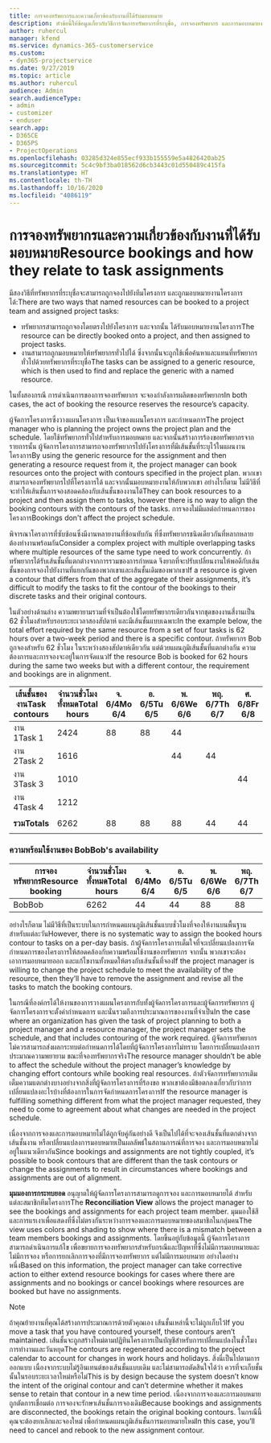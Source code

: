 ```yaml
---
title: การจองทรัพยากรและความเกี่ยวข้องกับงานที่ได้รับมอบหมาย
description: หัวข้อนี้ให้ข้อมูลเกี่ยวกับวิธีการจัดการทรัพยากรที่ระบุชื่อ, การจองทรัพยากร และการมอบหมายงาน และความเกี่ยวข้องกัน
author: ruhercul
manager: kfend
ms.service: dynamics-365-customerservice
ms.custom:
- dyn365-projectservice
ms.date: 9/27/2019
ms.topic: article
ms.author: ruhercul
audience: Admin
search.audienceType:
- admin
- customizer
- enduser
search.app:
- D365CE
- D365PS
- ProjectOperations
ms.openlocfilehash: 03285d324e855ecf933b155559e5a4826420ab25
ms.sourcegitcommit: 5c4c9bf3ba018562d6cb3443c01d550489c415fa
ms.translationtype: HT
ms.contentlocale: th-TH
ms.lasthandoff: 10/16/2020
ms.locfileid: "4086119"
---
```

# <a name="resource-bookings-and-how-they-relate-to-task-assignments"></a><span data-ttu-id="4eaa2-103">การจองทรัพยากรและความเกี่ยวข้องกับงานที่ได้รับมอบหมาย</span><span class="sxs-lookup"><span data-stu-id="4eaa2-103">Resource bookings and how they relate to task assignments</span></span>


<span data-ttu-id="4eaa2-104">มีสองวิธีที่ทรัพยากรที่ระบุชื่อจะสามารถถูกจองไปยังทีมโครงการ และถูกมอบหมายงานโครงการได้:</span><span class="sxs-lookup"><span data-stu-id="4eaa2-104">There are two ways that named resources can be booked to a project team and assigned project tasks:</span></span>

- <span data-ttu-id="4eaa2-105">ทรัพยากรสามารถถูกจองโดยตรงไปยังโครงการ และจากนั้น ได้รับมอบหมายงานโครงการ</span><span class="sxs-lookup"><span data-stu-id="4eaa2-105">The resource can be directly booked onto a project, and then assigned to project tasks.</span></span>
- <span data-ttu-id="4eaa2-106">งานสามารถถูกมอบหมายให้ทรัพยากรทั่วไปได้ ซึ่งจากนั้นจะถูกใช้เพื่อค้นหาและแทนที่ทรัพยากรทั่วไปด้วยทรัพยากรที่ระบุชื่อ</span><span class="sxs-lookup"><span data-stu-id="4eaa2-106">The tasks can be assigned to a generic resource, which is then used to find and replace the generic with a named resource.</span></span> 

<span data-ttu-id="4eaa2-107">ในทั้งสองกรณี การดำเนินการของการจองทรัพยากร จะจองกำลังการผลิตของทรัพยากร</span><span class="sxs-lookup"><span data-stu-id="4eaa2-107">In both cases, the act of booking the resource reserves the resource’s capacity.</span></span>

<span data-ttu-id="4eaa2-108">ผู้จัดการโครงการซึ่งวางแผนโครงการ เป็นเจ้าของแผนโครงการ และกำหนดการ</span><span class="sxs-lookup"><span data-stu-id="4eaa2-108">The project manager who is planning the project owns the project plan and the schedule.</span></span> <span data-ttu-id="4eaa2-109">โดยใช้ทรัพยากรทั่วไปสำหรับการมอบหมาย และจากนั้นสร้างการร้องขอทรัพยากรจากรายการนั้น ผู้จัดการโครงการสามารถจองทรัพยากรไปยังโครงการที่มีเส้นชั้นที่ระบุไว้ในแผนงานโครงการ</span><span class="sxs-lookup"><span data-stu-id="4eaa2-109">By using the generic resource for the assignment and then generating a resource request from it, the project manager can book resources onto the project with contours specified in the project plan.</span></span> <span data-ttu-id="4eaa2-110">พวกเขาสามารถจองทรัพยากรไปที่โครงการได้ และจากนั้นมอบหมายงานให้กับพวกเขา อย่างไรก็ตาม ไม่มีวิธีที่จะทำให้เส้นชั้นการจองสอดคล้องกับเส้นชั้นของงานได้</span><span class="sxs-lookup"><span data-stu-id="4eaa2-110">They can book resources to a project and then assign them to tasks, however there is no way to align the booking contours with the contours of the tasks.</span></span> <span data-ttu-id="4eaa2-111">การจองไม่มีผลต่อกำหนดการของโครงการ</span><span class="sxs-lookup"><span data-stu-id="4eaa2-111">Bookings don't affect the project schedule.</span></span>

<span data-ttu-id="4eaa2-112">พิจารณาโครงการที่ซับซ้อนซึ่งมีงานหลายงานที่ซ้อนทับกัน ที่ซึ่งทรัพยากรชนิดเดียวกันที่หลากหลายต้องทำงานพร้อมกัน</span><span class="sxs-lookup"><span data-stu-id="4eaa2-112">Consider a complex project with multiple overlapping tasks where multiple resources of the same type need to work concurrently.</span></span> <span data-ttu-id="4eaa2-113">ถ้าทรัพยากรได้รับเส้นชั้นที่แตกต่างจากการรวมของการกำหนด จึงยากที่จะปรับเปลี่ยนงานให้พอดีกับเส้นชั้นของการจองไปยังงานที่แยกกันของพวกเขาและเส้นชั้นเดิมของพวกเขา</span><span class="sxs-lookup"><span data-stu-id="4eaa2-113">If a resource is given a contour that differs from that of the aggregate of their assignments, it’s difficult to modify the tasks to fit the contour of the bookings to their discrete tasks and their original contours.</span></span>

<span data-ttu-id="4eaa2-114">ในตัวอย่างด้านล่าง ความพยายามรวมที่จำเป็นต้องใช้โดยทรัพยากรเดียวกันจากชุดของงานสี่งานเป็น 62 ชั่วโมงสำหรับรอบระยะเวลาสองสัปดาห์ และมีเส้นชั้นแบบเฉพาะ</span><span class="sxs-lookup"><span data-stu-id="4eaa2-114">In the example below, the total effort required by the same resource from a set of four tasks is 62 hours over a two-week period and there is a specific contour.</span></span> <span data-ttu-id="4eaa2-115">ถ้าทรัพยากร Bob ถูกจองสำหรับ 62 ชั่วโมง ในระหว่างสองสัปดาห์เดียวกัน แต่ด้วยแผนภูมิเส้นชั้นที่แตกต่างกัน ความต้องการและการจองจะอยู่ในการจัดแนว</span><span class="sxs-lookup"><span data-stu-id="4eaa2-115">If the resource Bob is booked for 62 hours during the same two weeks but with a different contour, the requirement and bookings are in alignment.</span></span>

| <span data-ttu-id="4eaa2-116">**เส้นชั้นของงาน**</span><span class="sxs-lookup"><span data-stu-id="4eaa2-116">**Task contours**</span></span>    | <span data-ttu-id="4eaa2-117">**จำนวนชั่วโมงทั้งหมด**</span><span class="sxs-lookup"><span data-stu-id="4eaa2-117">**Total hours**</span></span> | <span data-ttu-id="4eaa2-118">จ. 6/4</span><span class="sxs-lookup"><span data-stu-id="4eaa2-118">Mo 6/4</span></span> | <span data-ttu-id="4eaa2-119">อ. 6/5</span><span class="sxs-lookup"><span data-stu-id="4eaa2-119">Tu 6/5</span></span> | <span data-ttu-id="4eaa2-120">พ. 6/6</span><span class="sxs-lookup"><span data-stu-id="4eaa2-120">We 6/6</span></span> | <span data-ttu-id="4eaa2-121">พฤ. 6/7</span><span class="sxs-lookup"><span data-stu-id="4eaa2-121">Th 6/7</span></span> | <span data-ttu-id="4eaa2-122">ศ. 6/8</span><span class="sxs-lookup"><span data-stu-id="4eaa2-122">Fr 6/8</span></span> | <span data-ttu-id="4eaa2-123">ส. 6/9</span><span class="sxs-lookup"><span data-stu-id="4eaa2-123">Sa 6/9</span></span> | <span data-ttu-id="4eaa2-124">อา. 6/10</span><span class="sxs-lookup"><span data-stu-id="4eaa2-124">Su 6/10</span></span> | <span data-ttu-id="4eaa2-125">จ. 6/11</span><span class="sxs-lookup"><span data-stu-id="4eaa2-125">Mo 6/11</span></span> | <span data-ttu-id="4eaa2-126">อ. 6/12</span><span class="sxs-lookup"><span data-stu-id="4eaa2-126">Tu 6/12</span></span> | <span data-ttu-id="4eaa2-127">พ. 6/13</span><span class="sxs-lookup"><span data-stu-id="4eaa2-127">We 6/13</span></span> | <span data-ttu-id="4eaa2-128">พฤ. 6/14</span><span class="sxs-lookup"><span data-stu-id="4eaa2-128">Th 6/14</span></span> | <span data-ttu-id="4eaa2-129">ศ. 6/15</span><span class="sxs-lookup"><span data-stu-id="4eaa2-129">Fr 6/15</span></span> |
|----------------------|-----------------|--------|--------|--------|--------|--------|--------|---------|---------|---------|---------|---------|---------|
| <span data-ttu-id="4eaa2-130">งาน 1</span><span class="sxs-lookup"><span data-stu-id="4eaa2-130">Task 1</span></span>               | <span data-ttu-id="4eaa2-131">24</span><span class="sxs-lookup"><span data-stu-id="4eaa2-131">24</span></span>              | <span data-ttu-id="4eaa2-132">8</span><span class="sxs-lookup"><span data-stu-id="4eaa2-132">8</span></span>      | <span data-ttu-id="4eaa2-133">8</span><span class="sxs-lookup"><span data-stu-id="4eaa2-133">8</span></span>      | <span data-ttu-id="4eaa2-134">4</span><span class="sxs-lookup"><span data-stu-id="4eaa2-134">4</span></span>      |        |        |        |         |         |         | <span data-ttu-id="4eaa2-135">4</span><span class="sxs-lookup"><span data-stu-id="4eaa2-135">4</span></span>       |         |         |
| <span data-ttu-id="4eaa2-136">งาน 2</span><span class="sxs-lookup"><span data-stu-id="4eaa2-136">Task 2</span></span>               | <span data-ttu-id="4eaa2-137">16</span><span class="sxs-lookup"><span data-stu-id="4eaa2-137">16</span></span>              |        |        | <span data-ttu-id="4eaa2-138">4</span><span class="sxs-lookup"><span data-stu-id="4eaa2-138">4</span></span>      | <span data-ttu-id="4eaa2-139">4</span><span class="sxs-lookup"><span data-stu-id="4eaa2-139">4</span></span>      |        |        |         | <span data-ttu-id="4eaa2-140">8</span><span class="sxs-lookup"><span data-stu-id="4eaa2-140">8</span></span>       |         |         |         |         |
| <span data-ttu-id="4eaa2-141">งาน 3</span><span class="sxs-lookup"><span data-stu-id="4eaa2-141">Task 3</span></span>               | <span data-ttu-id="4eaa2-142">10</span><span class="sxs-lookup"><span data-stu-id="4eaa2-142">10</span></span>              |        |        |        |        | <span data-ttu-id="4eaa2-143">4</span><span class="sxs-lookup"><span data-stu-id="4eaa2-143">4</span></span>      |        |         |         | <span data-ttu-id="4eaa2-144">4</span><span class="sxs-lookup"><span data-stu-id="4eaa2-144">4</span></span>       |         | <span data-ttu-id="4eaa2-145">2</span><span class="sxs-lookup"><span data-stu-id="4eaa2-145">2</span></span>       |         |
| <span data-ttu-id="4eaa2-146">งาน 4</span><span class="sxs-lookup"><span data-stu-id="4eaa2-146">Task 4</span></span>               | <span data-ttu-id="4eaa2-147">12</span><span class="sxs-lookup"><span data-stu-id="4eaa2-147">12</span></span>              |        |        |        |        |        |        |         |         |         | <span data-ttu-id="4eaa2-148">4</span><span class="sxs-lookup"><span data-stu-id="4eaa2-148">4</span></span>       |         | <span data-ttu-id="4eaa2-149">8</span><span class="sxs-lookup"><span data-stu-id="4eaa2-149">8</span></span>       |
|                      |                 |        |        |        |        |        |        |         |         |         |         |         |         |
| <span data-ttu-id="4eaa2-150">**รวม**</span><span class="sxs-lookup"><span data-stu-id="4eaa2-150">**Totals**</span></span>           | <span data-ttu-id="4eaa2-151">62</span><span class="sxs-lookup"><span data-stu-id="4eaa2-151">62</span></span>              | <span data-ttu-id="4eaa2-152">8</span><span class="sxs-lookup"><span data-stu-id="4eaa2-152">8</span></span>      | <span data-ttu-id="4eaa2-153">8</span><span class="sxs-lookup"><span data-stu-id="4eaa2-153">8</span></span>      | <span data-ttu-id="4eaa2-154">8</span><span class="sxs-lookup"><span data-stu-id="4eaa2-154">8</span></span>      | <span data-ttu-id="4eaa2-155">4</span><span class="sxs-lookup"><span data-stu-id="4eaa2-155">4</span></span>      | <span data-ttu-id="4eaa2-156">4</span><span class="sxs-lookup"><span data-stu-id="4eaa2-156">4</span></span>      |        |         | <span data-ttu-id="4eaa2-157">8</span><span class="sxs-lookup"><span data-stu-id="4eaa2-157">8</span></span>       | <span data-ttu-id="4eaa2-158">4</span><span class="sxs-lookup"><span data-stu-id="4eaa2-158">4</span></span>       | <span data-ttu-id="4eaa2-159">8</span><span class="sxs-lookup"><span data-stu-id="4eaa2-159">8</span></span>       | <span data-ttu-id="4eaa2-160">2</span><span class="sxs-lookup"><span data-stu-id="4eaa2-160">2</span></span>       | <span data-ttu-id="4eaa2-161">8</span><span class="sxs-lookup"><span data-stu-id="4eaa2-161">8</span></span>       |
|                      |                 |        |        |        |        |        |        |         |         |         |         |

### <a name="bobs-availability"></a><span data-ttu-id="4eaa2-162">ความพร้อมใช้งานของ Bob</span><span class="sxs-lookup"><span data-stu-id="4eaa2-162">Bob's availability</span></span>
| <span data-ttu-id="4eaa2-163">**การจองทรัพยากร**</span><span class="sxs-lookup"><span data-stu-id="4eaa2-163">**Resource   booking**</span></span> | <span data-ttu-id="4eaa2-164">**จำนวนชั่วโมงทั้งหมด**</span><span class="sxs-lookup"><span data-stu-id="4eaa2-164">**Total hours**</span></span> | <span data-ttu-id="4eaa2-165">จ. 6/4</span><span class="sxs-lookup"><span data-stu-id="4eaa2-165">Mo 6/4</span></span> | <span data-ttu-id="4eaa2-166">อ. 6/5</span><span class="sxs-lookup"><span data-stu-id="4eaa2-166">Tu 6/5</span></span> | <span data-ttu-id="4eaa2-167">พ. 6/6</span><span class="sxs-lookup"><span data-stu-id="4eaa2-167">We 6/6</span></span> | <span data-ttu-id="4eaa2-168">พฤ. 6/7</span><span class="sxs-lookup"><span data-stu-id="4eaa2-168">Th 6/7</span></span> | <span data-ttu-id="4eaa2-169">ศ. 6/8</span><span class="sxs-lookup"><span data-stu-id="4eaa2-169">Fr 6/8</span></span> | <span data-ttu-id="4eaa2-170">ส. 6/9</span><span class="sxs-lookup"><span data-stu-id="4eaa2-170">Sa 6/9</span></span> | <span data-ttu-id="4eaa2-171">อา. 6/10</span><span class="sxs-lookup"><span data-stu-id="4eaa2-171">Su 6/10</span></span> | <span data-ttu-id="4eaa2-172">จ. 6/11</span><span class="sxs-lookup"><span data-stu-id="4eaa2-172">Mo 6/11</span></span> | <span data-ttu-id="4eaa2-173">อ. 6/12</span><span class="sxs-lookup"><span data-stu-id="4eaa2-173">Tu 6/12</span></span> | <span data-ttu-id="4eaa2-174">พ. 6/13</span><span class="sxs-lookup"><span data-stu-id="4eaa2-174">We 6/13</span></span> | <span data-ttu-id="4eaa2-175">พฤ. 6/14</span><span class="sxs-lookup"><span data-stu-id="4eaa2-175">Th 6/14</span></span> | <span data-ttu-id="4eaa2-176">ศ. 6/15</span><span class="sxs-lookup"><span data-stu-id="4eaa2-176">Fr 6/15</span></span> |
|------------------------|-----------------|--------|--------|--------|--------|--------|--------|---------|---------|---------|---------|---------|---------|
| <span data-ttu-id="4eaa2-177">Bob</span><span class="sxs-lookup"><span data-stu-id="4eaa2-177">Bob</span></span>                    | <span data-ttu-id="4eaa2-178">62</span><span class="sxs-lookup"><span data-stu-id="4eaa2-178">62</span></span>              | <span data-ttu-id="4eaa2-179">4</span><span class="sxs-lookup"><span data-stu-id="4eaa2-179">4</span></span>      | <span data-ttu-id="4eaa2-180">4</span><span class="sxs-lookup"><span data-stu-id="4eaa2-180">4</span></span>      | <span data-ttu-id="4eaa2-181">8</span><span class="sxs-lookup"><span data-stu-id="4eaa2-181">8</span></span>      | <span data-ttu-id="4eaa2-182">8</span><span class="sxs-lookup"><span data-stu-id="4eaa2-182">8</span></span>      | <span data-ttu-id="4eaa2-183">8</span><span class="sxs-lookup"><span data-stu-id="4eaa2-183">8</span></span>      |        |         | <span data-ttu-id="4eaa2-184">4</span><span class="sxs-lookup"><span data-stu-id="4eaa2-184">4</span></span>       | <span data-ttu-id="4eaa2-185">4</span><span class="sxs-lookup"><span data-stu-id="4eaa2-185">4</span></span>       | <span data-ttu-id="4eaa2-186">8</span><span class="sxs-lookup"><span data-stu-id="4eaa2-186">8</span></span>       | <span data-ttu-id="4eaa2-187">8</span><span class="sxs-lookup"><span data-stu-id="4eaa2-187">8</span></span>       | <span data-ttu-id="4eaa2-188">6</span><span class="sxs-lookup"><span data-stu-id="4eaa2-188">6</span></span>       |

<span data-ttu-id="4eaa2-189">อย่างไรก็ตาม ไม่มีวิธีที่เป็นระบบในการกำหนดแผนภูมิเส้นชั้นแบบชั่วโมงที่จองให้งานบนพื้นฐานสำหรับแต่ละวัน</span><span class="sxs-lookup"><span data-stu-id="4eaa2-189">However, there is no systematic way to assign the booked hours contour to tasks on a per-day basis.</span></span> <span data-ttu-id="4eaa2-190">ถ้าผู้จัดการโครงการเต็มใจที่จะเปลี่ยนแปลงการจัดกำหนดการของโครงการให้สอดคล้องกับความพร้อมใช้งานของทรัพยากร จากนั้น พวกเขาจะต้องเอาการมอบหมายออก และแก้ไขงานทั้งหมดให้ตรงกับเส้นชั้นที่จอง</span><span class="sxs-lookup"><span data-stu-id="4eaa2-190">If the project manager is willing to change the project schedule to meet the availability of the resource, then they’ll have to remove the assignment and revise all the tasks to match the booking contours.</span></span>

<span data-ttu-id="4eaa2-191">ในกรณีที่องค์กรได้ให้งานของการวางแผนโครงการกับทั้งผู้จัดการโครงการและผู้จัดการทรัพยากร ผู้จัดการโครงการจะตั้งค่ากำหนดการ และนั่นรวมถึงการประมาณการของงานที่จำเป็น</span><span class="sxs-lookup"><span data-stu-id="4eaa2-191">In the case where an organization has given the task of project planning to both a project manager and a resource manager, the project manager sets the schedule, and that includes contouring of the work required.</span></span> <span data-ttu-id="4eaa2-192">ผู้จัดการทรัพยากรไม่ควรสามารถส่งผลกระทบต่อกำหนดการได้โดยที่ผู้จัดการโครงการไม่ทราบ โดยการเปลี่ยนแปลงการประมาณความพยายาม ขณะที่จองทรัพยากรจริง</span><span class="sxs-lookup"><span data-stu-id="4eaa2-192">The resource manager shouldn’t be able to affect the schedule without the project manager’s knowledge by changing effort contours while booking real resources.</span></span> <span data-ttu-id="4eaa2-193">ถ้าตัวจัดการทรัพยากรเติมเต็มความแตกต่างบางอย่างจากสิ่งที่ผู้จัดการโครงการที่ร้องขอ พวกเขาต้องมีข้อตกลงเกี่ยวกับว่าการเปลี่ยนแปลงอะไรบ้างที่ต้องการในการจัดกำหนดการโครงการ</span><span class="sxs-lookup"><span data-stu-id="4eaa2-193">If the resource manager is fulfilling something different from what the project manager requested, they need to come to agreement about what changes are needed in the project schedule.</span></span>

<span data-ttu-id="4eaa2-194">เนื่องจากการจองและการมอบหมายไม่ได้ถูกจับคู่กันอย่างดี จึงเป็นไปได้ที่จะจองเส้นชั้นที่แตกต่างจากเส้นชั้นงาน หรือเปลี่ยนแปลงการมอบหมายเป็นผลลัพธ์ในสถานการณ์ที่การจอง และการมอบหมายไม่อยู่ในแนวเดียวกัน</span><span class="sxs-lookup"><span data-stu-id="4eaa2-194">Since bookings and assignments are not tightly coupled, it’s possible to book contours that are different than the task contours or change the assignments to result in circumstances where bookings and assignments are out of alignment.</span></span>

<span data-ttu-id="4eaa2-195">**มุมมองการกระทบยอด** อนุญาตให้ผู้จัดการโครงการสามารถดูการจอง และการมอบหมายได้ สำหรับแต่ละสมาชิกทีมโครงการ</span><span class="sxs-lookup"><span data-stu-id="4eaa2-195">The **Reconciliation View** allows the project manager to see the bookings and assignments for each project team member.</span></span> <span data-ttu-id="4eaa2-196">มุมมองใช้สีและการแรเงาเพื่อแสดงที่ซึ่งไม่ตรงกันระหว่างการจองและการมอบหมายของสมาชิกในกลุ่มคน</span><span class="sxs-lookup"><span data-stu-id="4eaa2-196">The view uses colors and shading to show where there is a mismatch between a team members bookings and assignments.</span></span> <span data-ttu-id="4eaa2-197">โดยขึ้นอยู่กับข้อมูลนี้ ผู้จัดการโครงการสามารถดำเนินการแก้ไข เพื่อขยายการจองทรัพยากรสำหรับกรณีและปัญหาที่ซึ่งไม่มีการมอบหมายและไม่มีการจอง หรือการยกเลิกการจองที่มีการจองทรัพยากร แต่ไม่มีการมอบหมาย อย่างใดอย่างหนึ่ง</span><span class="sxs-lookup"><span data-stu-id="4eaa2-197">Based on this information, the project manager can take corrective action to either extend resource bookings for cases where there are assignments and no bookings or cancel bookings where resources are booked but have no assignments.</span></span>

> [!NOTE]
> <span data-ttu-id="4eaa2-198">ถ้าคุณย้ายงานที่คุณได้สร้างการประมาณการด้วยตัวคุณเอง เส้นชั้นเหล่านี้จะไม่ถูกเก็บไว้</span><span class="sxs-lookup"><span data-stu-id="4eaa2-198">If you move a task that you have contoured yourself, these contours aren’t maintained.</span></span> <span data-ttu-id="4eaa2-199">เส้นชั้นจะถูกสร้างใหม่ตามปฏิทินโครงการเป็นบัญชีสำหรับการเปลี่ยนแปลงในชั่วโมงการทำงานและวันหยุด</span><span class="sxs-lookup"><span data-stu-id="4eaa2-199">The contours are regenerated according to the project calendar to account for changes in work hours and holidays.</span></span> <span data-ttu-id="4eaa2-200">สิ่งนี่เป็นไปตามการออกแบบ เนื่องจากระบบไม่รู้อินเทนต์ของเส้นชั้นแบบเดิม และไม่สามารถตัดสินใจได้ว่า ควรที่จะเก็บชั้นนั้นในรอบระยะเวลาใหม่หรือไม่</span><span class="sxs-lookup"><span data-stu-id="4eaa2-200">This is by design because the system doesn’t know the intent of the original contour and can’t determine whether it makes sense to retain that contour in a new time period.</span></span> <span data-ttu-id="4eaa2-201">เนื่องจากการจองและการมอบหมายถูกตัดการเชื่อมต่อ การจองจะรักษาเส้นชั้นการจองเดิม</span><span class="sxs-lookup"><span data-stu-id="4eaa2-201">Because bookings and assignments are disconnected, the bookings retain the original booking contours.</span></span> <span data-ttu-id="4eaa2-202">ในกรณีนี้ คุณจะต้องยกเลิกและจองใหม่ เพื่อกำหนดแผนภูมิเส้นชั้นการมอบหมายใหม่</span><span class="sxs-lookup"><span data-stu-id="4eaa2-202">In this case, you’ll need to cancel and rebook to the new assignment contour.</span></span>

